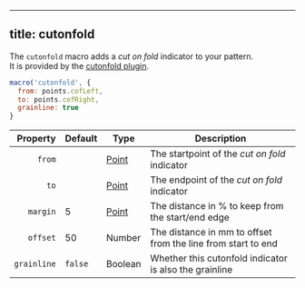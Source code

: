 ***

## title: cutonfold

The `cutonfold` macro adds a *cut on fold* indicator to your pattern.\
It is provided by the [cutonfold plugin](/reference/plugins/cutonfold).

<Example part="plugin_cutonfold" caption="Example of the cut on fold indicator added by this macro" />

```js
macro('cutonfold', {
  from: points.cofLeft,
  to: points.cofRight,
  grainline: true
}
```

| Property    | Default | Type                | Description |
|------------:|---------|---------------------|-------------|
| `from`      |         | [Point](/reference/api/point) | The startpoint of the *cut on fold* indicator |
| `to`        |         | [Point](/reference/api/point) | The endpoint of the *cut on fold* indicator |
| `margin`    | 5       | [Point](/reference/api/point) | The distance in % to keep from the start/end edge |
| `offset`    | 50      | Number              | The distance in mm to offset from the line from start to end |
| `grainline` | `false` | Boolean             | Whether this cutonfold indicator is also the grainline |
